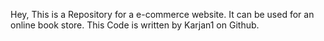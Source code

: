 Hey,
This is a Repository for a e-commerce website.
It can be used for an online book store.
This Code is written by Karjan1 on Github.
